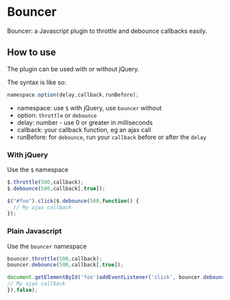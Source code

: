 # Bouncer
Bouncer: a Javascript plugin to throttle and debounce callbacks easily.

## How to use
The plugin can be used with or without jQuery.

The syntax is like so:
```javascript
namespace.option(delay,callback,runBefore);
```

* namespace: use `$` with jQuery, use `bouncer` without 
* option: `throttle` or `debounce`
* delay: number - use 0 or greater in milliseconds
* callback: your callback function, eg an ajax call
* runBefore: for `debounce`, run your `callback` before or after the `delay`




### With jQuery
Use the `$` namespace
```javascript
$.throttle(500,callback);
$.debounce(500,callback[,true]);
```

```javascript
$("#foo").click($.debounce(500,function() {
  // My ajax callback
});
```

### Plain Javascript
Use the `bouncer` namespace  
```javascript
bouncer.throttle(500,callback);  
bouncer.debounce(500,callback[,true]);  
```

```javascript
document.getElementById('foo')addEventListener('click', bouncer.debounce(500,function(){
// My ajax callback  
}),false);
```

